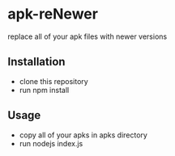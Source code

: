 apk-reNewer
===========

replace all of your apk files with newer versions

## Installation
* clone this repository
* run npm install

## Usage

* copy all of your apks in apks directory
* run nodejs index.js
